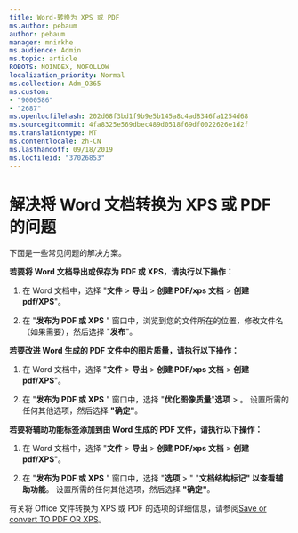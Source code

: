 ```yaml
---
title: Word-转换为 XPS 或 PDF
ms.author: pebaum
author: pebaum
manager: mnirkhe
ms.audience: Admin
ms.topic: article
ROBOTS: NOINDEX, NOFOLLOW
localization_priority: Normal
ms.collection: Adm_O365
ms.custom:
- "9000586"
- "2687"
ms.openlocfilehash: 202d68f3bd1f9b9e5b145a8c4ad8346fa1254d68
ms.sourcegitcommit: 4fa8325e569dbec489d0518f69df0022626e1d2f
ms.translationtype: MT
ms.contentlocale: zh-CN
ms.lasthandoff: 09/18/2019
ms.locfileid: "37026853"
---
```

# <a name="resolve-issues-converting-a-word-document-to-xps-or-pdf"></a>解决将 Word 文档转换为 XPS 或 PDF 的问题

下面是一些常见问题的解决方案。 

**若要将 Word 文档导出或保存为 PDF 或 XPS，请执行以下操作：**

1. 在 Word 文档中，选择 "**文件** > **导出** > **创建 PDF/xps 文档** > **创建 pdf/XPS**"。

2. 在 "**发布为 PDF 或 XPS** " 窗口中，浏览到您的文件所在的位置，修改文件名（如果需要），然后选择 "**发布**"。

**若要改进 Word 生成的 PDF 文件中的图片质量，请执行以下操作：**

1. 在 Word 文档中，选择 "**文件** > **导出** > **创建 PDF/xps 文档** > **创建 pdf/XPS**"。

2. 在 "**发布为 PDF 或 XPS** " 窗口中，选择 "**优化图像质量**"**选项** > 。 设置所需的任何其他选项，然后选择 **"确定"**。 

**若要将辅助功能标签添加到由 Word 生成的 PDF 文件，请执行以下操作：**
 
1. 在 Word 文档中，选择 "**文件** > **导出** > **创建 PDF/xps 文档** > **创建 pdf/XPS**"。

2. 在 "**发布为 PDF 或 XPS** " 窗口中，选择 "**选项** > " "**文档结构标记" 以查看辅助功能**。 设置所需的任何其他选项，然后选择 **"确定"**。

有关将 Office 文件转换为 XPS 或 PDF 的选项的详细信息，请参阅[Save or convert TO PDF OR XPS](https://support.office.com/article/d85416c5-7d77-4fd6-a216-6f4bf7c7c110)。